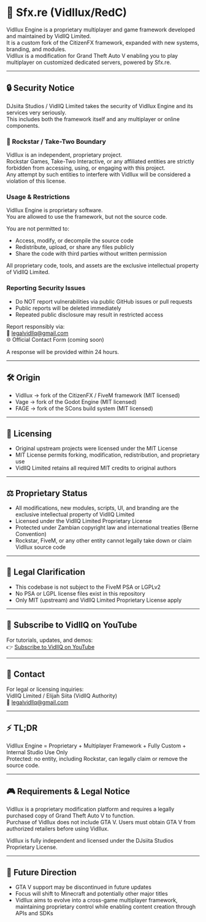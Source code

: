# 🚀 Sfx.re (Vidllux/RedC)

Vidllux Engine is a proprietary multiplayer and game framework developed and maintained by VidllQ Limited.  
It is a custom fork of the CitizenFX framework, expanded with new systems, branding, and modules.  
Vidllux is a modification for Grand Theft Auto V enabling you to play multiplayer on customized dedicated servers, powered by Sfx.re.

---

## 🔒 Security Notice

DJsiita Studios / VidllQ Limited takes the security of Vidllux Engine and its services very seriously.  
This includes both the framework itself and any multiplayer or online components.

### 🚫 Rockstar / Take-Two Boundary
Vidllux is an independent, proprietary project.  
Rockstar Games, Take-Two Interactive, or any affiliated entities are strictly forbidden from accessing, using, or engaging with this project.  
Any attempt by such entities to interfere with Vidllux will be considered a violation of this license.

### Usage & Restrictions
Vidllux Engine is proprietary software.  
You are allowed to use the framework, but not the source code.

You are not permitted to:  
- Access, modify, or decompile the source code  
- Redistribute, upload, or share any files publicly  
- Share the code with third parties without written permission  

All proprietary code, tools, and assets are the exclusive intellectual property of VidllQ Limited.

### Reporting Security Issues
- Do NOT report vulnerabilities via public GitHub issues or pull requests  
- Public reports will be deleted immediately  
- Repeated public disclosure may result in restricted access  

Report responsibly via:  
📧 legalvidllq@gmail.com  
🌐 Official Contact Form (coming soon)  

A response will be provided within 24 hours.

---

## 🛠 Origin

- Vidllux → fork of the CitizenFX / FiveM framework (MIT licensed)  
- Vage → fork of the Godot Engine (MIT licensed)  
- FAGE → fork of the SCons build system (MIT licensed)  

---

## 📜 Licensing

- Original upstream projects were licensed under the MIT License  
- MIT License permits forking, modification, redistribution, and proprietary use  
- VidllQ Limited retains all required MIT credits to original authors  

---

## ⚖️ Proprietary Status

- All modifications, new modules, scripts, UI, and branding are the exclusive intellectual property of VidllQ Limited  
- Licensed under the VidllQ Limited Proprietary License  
- Protected under Zambian copyright law and international treaties (Berne Convention)  
- Rockstar, FiveM, or any other entity cannot legally take down or claim Vidllux source code  

---

## 📌 Legal Clarification

- This codebase is not subject to the FiveM PSA or LGPLv2  
- No PSA or LGPL license files exist in this repository  
- Only MIT (upstream) and VidllQ Limited Proprietary License apply  

---

## 🎥 Subscribe to VidllQ on YouTube

For tutorials, updates, and demos:  
👉 [Subscribe to VidllQ on YouTube](https://www.youtube.com/@Mrsiita)

---

## 📧 Contact

For legal or licensing inquiries:  
VidllQ Limited / Elijah Siita (VidllQ Authority)  
📧 legalvidllq@gmail.com  

---

## ⚡ TL;DR

Vidllux Engine = Proprietary + Multiplayer Framework + Fully Custom + Internal Studio Use Only  
Protected: no entity, including Rockstar, can legally claim or remove the source code.

---

## 🎮 Requirements & Legal Notice

Vidllux is a proprietary modification platform and requires a legally purchased copy of Grand Theft Auto V to function.  
Purchase of Vidllux does not include GTA V. Users must obtain GTA V from authorized retailers before using Vidllux.  

Vidllux is fully independent and licensed under the DJsiita Studios Proprietary License.

---

## 🔮 Future Direction

- GTA V support may be discontinued in future updates  
- Focus will shift to Minecraft and potentially other major titles  
- Vidllux aims to evolve into a cross-game multiplayer framework, maintaining proprietary control while enabling content creation through APIs and SDKs
